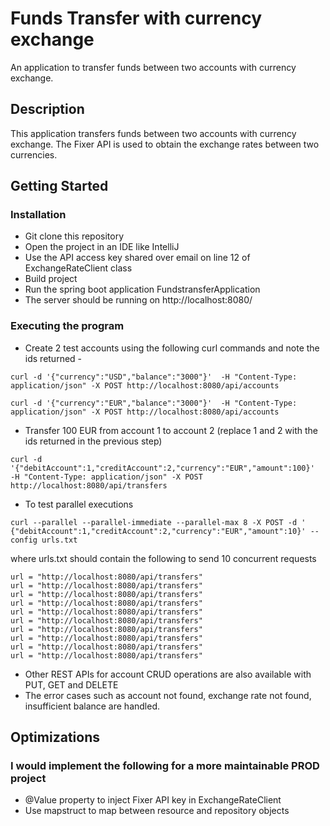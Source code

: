 # Funds Transfer with currency exchange

An application to transfer funds between two accounts with currency exchange.

## Description

This application transfers funds between two accounts with currency exchange.
The Fixer API is used to obtain the exchange rates between two currencies.

## Getting Started

### Installation

* Git clone this repository
* Open the project in an IDE like IntelliJ
* Use the API access key shared over email on line 12 of ExchangeRateClient class
* Build project
* Run the spring boot application FundstransferApplication
* The server should be running on http://localhost:8080/

### Executing the program

* Create 2 test accounts using the following curl commands and note the ids returned -
``` 
curl -d '{"currency":"USD","balance":"3000"}'  -H "Content-Type: application/json" -X POST http://localhost:8080/api/accounts 
```

``` 
curl -d '{"currency":"EUR","balance":"3000"}'  -H "Content-Type: application/json" -X POST http://localhost:8080/api/accounts 
```
    
* Transfer 100 EUR from account 1 to account 2 (replace 1 and 2 with the ids returned in the previous step)

``` 
curl -d '{"debitAccount":1,"creditAccount":2,"currency":"EUR","amount":100}'  -H "Content-Type: application/json" -X POST http://localhost:8080/api/transfers

``` 
* To test parallel executions 
``` 
curl --parallel --parallel-immediate --parallel-max 8 -X POST -d ' {"debitAccount":1,"creditAccount":2,"currency":"EUR","amount":10}' --config urls.txt
``` 
where urls.txt should contain the following to send 10 concurrent requests 
``` 
url = "http://localhost:8080/api/transfers"
url = "http://localhost:8080/api/transfers"
url = "http://localhost:8080/api/transfers"
url = "http://localhost:8080/api/transfers"
url = "http://localhost:8080/api/transfers"
url = "http://localhost:8080/api/transfers"
url = "http://localhost:8080/api/transfers"
url = "http://localhost:8080/api/transfers"
url = "http://localhost:8080/api/transfers"
url = "http://localhost:8080/api/transfers"
``` 
* Other REST APIs for account CRUD operations are also available with PUT, GET and DELETE
* The error cases such as account not found, exchange rate not found, insufficient balance are handled.

## Optimizations
### I would implement the following for a more maintainable PROD project

* @Value property to inject Fixer API key in ExchangeRateClient
* Use mapstruct to map between resource and repository objects